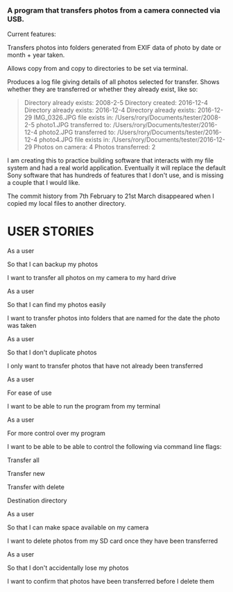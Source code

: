 ### A program that transfers photos from a camera connected via USB.



Current features:

Transfers photos into folders generated from EXIF data of photo by date or month + year taken.

Allows copy from and copy to directories to be set via terminal.

Produces a log file giving details of all photos selected for transfer. Shows whether they are transferred or whether they already exist, like so:

> Directory already exists:    2008-2-5
>Directory created:           2016-12-4
>Directory already exists:    2016-12-4
>Directory already exists:    2016-12-29
>IMG_0326.JPG                 file exists in: /Users/rory/Documents/tester/2008-2-5
>photo1.JPG                   transferred to: /Users/rory/Documents/tester/2016-12-4
>photo2.JPG                   transferred to: /Users/rory/Documents/tester/2016-12-4
>photo4.JPG                   file exists in: /Users/rory/Documents/tester/2016-12-29
>Photos on camera: 4
>Photos transferred: 2


I am creating this to practice building software that interacts with my file system and had a real world application. Eventually it will replace the default Sony software that has hundreds of features that I don't use, and is missing a couple that I would like.

The commit history from 7th February to 21st March disappeared when I copied my local files to another directory.

# USER STORIES

As a user

So that I can backup my photos

I want to transfer all photos on my camera to my hard drive


As a user

So that I can find my photos easily

I want to transfer photos into folders that are named for the date the photo was taken



As a user

So that I don't duplicate photos

I only want to transfer photos that have not already been transferred



As a user

For ease of use

I want to be able to run the program from my terminal





As a user

For more control over my program

I want to be able to be able to control the following via command line flags:



Transfer all

Transfer new

Transfer with delete

Destination directory



As a user

So that I can make space available on my camera

I want to delete photos from my SD card once they have been transferred



As a user

So that I don't accidentally lose my photos

I want to confirm that photos have been transferred before I delete them
